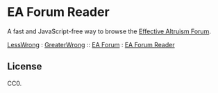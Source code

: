# EA Forum Reader

A fast and JavaScript-free way to browse the [Effective Altruism
Forum](https://forum.effectivealtruism.org/).

[LessWrong](https://www.lesswrong.com/) : [GreaterWrong](https://www.greaterwrong.com/) :: [EA Forum](https://forum.effectivealtruism.org/) : [EA Forum Reader](https://exp.issarice.com/ea-forum-reader/)

## License

CC0.
